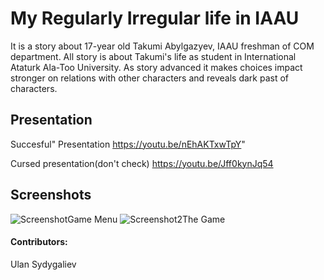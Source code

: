 # My Regularly Irregular life in IAAU
  It is a story about 17-year old Takumi Abylgazyev, IAAU freshman of COM department. 
  All story is about Takumi's life as student in International Ataturk Ala-Too University.
  As story advanced it makes choices impact stronger on relations with other characters and
  reveals dark past of characters.
  
  
 ## Presentation

 Succesful" Presentation
 https://youtu.be/nEhAKTxwTpY"
  
 Cursed presentation(don't check)
 https://youtu.be/Jff0kynJq54
 ## Screenshots
![Screenshot](https://i.imgur.com/QKMZB1V.png)Game Menu
![Screenshot2](https://imgur.com/r1iZJIi)The Game

 #### Contributors:
Ulan Sydygaliev
